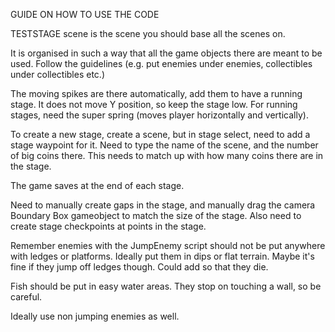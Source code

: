 GUIDE ON HOW TO USE THE CODE

TESTSTAGE scene is the scene you should base all the scenes on.

It is organised in such a way that all the game objects there are meant to be used. Follow the guidelines (e.g. put enemies under enemies, collectibles under collectibles etc.)

The moving spikes are there automatically, add them to have a running stage. It does not move Y position, so keep the stage low. For running stages, need the super spring (moves player horizontally and vertically).

To create a new stage, create a scene, but in stage select, need to add a stage waypoint for it. Need to type the name of the scene, and the number of big coins there. This needs to match up with how many coins there are in the stage.

The game saves at the end of each stage.

Need to manually create gaps in the stage, and manually drag the camera Boundary Box gameobject to match the size of the stage. Also need to create stage checkpoints at points in the stage.

Remember enemies with the JumpEnemy script should not be put anywhere with ledges or platforms. Ideally put them in dips or flat terrain. Maybe it's fine if they jump off ledges though. Could add so that they die.

Fish should be put in easy water areas. They stop on touching a wall, so be careful.

Ideally use non jumping enemies as well.

